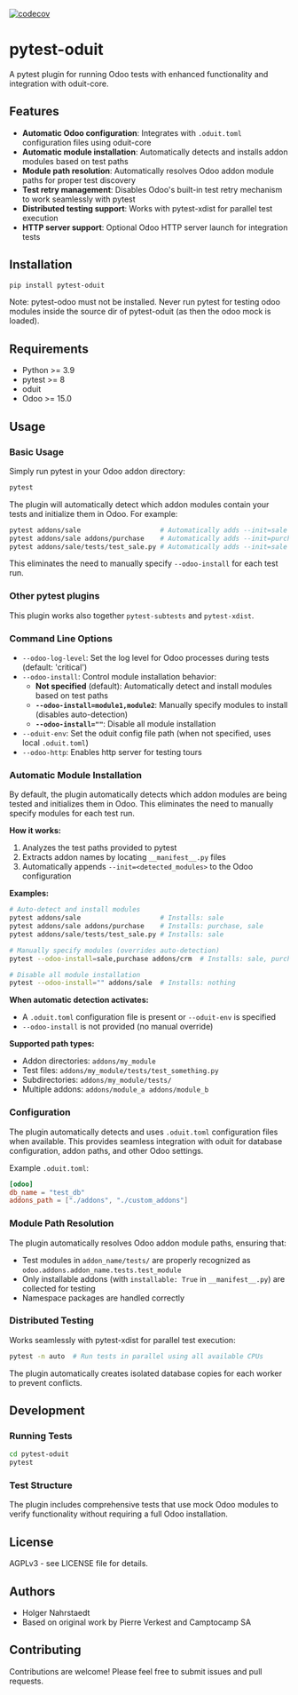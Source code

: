 [![codecov](https://codecov.io/gh/oduit/pytest-oduit/graph/badge.svg?token=4VKN1JL1UM)](https://codecov.io/gh/oduit/pytest-oduit)

# pytest-oduit

A pytest plugin for running Odoo tests with enhanced functionality and integration with oduit-core.

## Features

- **Automatic Odoo configuration**: Integrates with `.oduit.toml` configuration files using oduit-core
- **Automatic module installation**: Automatically detects and installs addon modules based on test paths
- **Module path resolution**: Automatically resolves Odoo addon module paths for proper test discovery
- **Test retry management**: Disables Odoo's built-in test retry mechanism to work seamlessly with pytest
- **Distributed testing support**: Works with pytest-xdist for parallel test execution
- **HTTP server support**: Optional Odoo HTTP server launch for integration tests

## Installation

```bash
pip install pytest-oduit
```

Note: pytest-odoo must not be installed. Never run pytest for testing odoo
modules inside the source dir of pytest-oduit (as then the odoo mock is loaded).

## Requirements

- Python >= 3.9
- pytest >= 8
- oduit
- Odoo >= 15.0

## Usage

### Basic Usage

Simply run pytest in your Odoo addon directory:

```bash
pytest
```

The plugin will automatically detect which addon modules contain your tests and initialize them in Odoo. For example:

```bash
pytest addons/sale                    # Automatically adds --init=sale
pytest addons/sale addons/purchase    # Automatically adds --init=purchase,sale
pytest addons/sale/tests/test_sale.py # Automatically adds --init=sale
```

This eliminates the need to manually specify `--odoo-install` for each test run.

### Other pytest plugins

This plugin works also together `pytest-subtests` and `pytest-xdist`.

### Command Line Options

- `--odoo-log-level`: Set the log level for Odoo processes during tests (default: 'critical')
- `--odoo-install`: Control module installation behavior:
  - **Not specified** (default): Automatically detect and install modules based on test paths
  - **`--odoo-install=module1,module2`**: Manually specify modules to install (disables auto-detection)
  - **`--odoo-install=""`**: Disable all module installation
- `--oduit-env`: Set the oduit config file path (when not specified, uses local `.oduit.toml`)
- `--odoo-http`: Enables http server for testing tours

### Automatic Module Installation

By default, the plugin automatically detects which addon modules are being tested and initializes them in Odoo. This eliminates the need to manually specify modules for each test run.

**How it works:**

1. Analyzes the test paths provided to pytest
2. Extracts addon names by locating `__manifest__.py` files
3. Automatically appends `--init=<detected_modules>` to the Odoo configuration

**Examples:**

```bash
# Auto-detect and install modules
pytest addons/sale                    # Installs: sale
pytest addons/sale addons/purchase    # Installs: purchase, sale
pytest addons/sale/tests/test_sale.py # Installs: sale

# Manually specify modules (overrides auto-detection)
pytest --odoo-install=sale,purchase addons/crm  # Installs: sale, purchase (NOT crm)

# Disable all module installation
pytest --odoo-install="" addons/sale  # Installs: nothing
```

**When automatic detection activates:**

- A `.oduit.toml` configuration file is present or `--oduit-env` is specified
- `--odoo-install` is not provided (no manual override)

**Supported path types:**

- Addon directories: `addons/my_module`
- Test files: `addons/my_module/tests/test_something.py`
- Subdirectories: `addons/my_module/tests/`
- Multiple addons: `addons/module_a addons/module_b`

### Configuration

The plugin automatically detects and uses `.oduit.toml` configuration files when available. This provides seamless integration with oduit for database configuration, addon paths, and other Odoo settings.

Example `.oduit.toml`:

```toml
[odoo]
db_name = "test_db"
addons_path = ["./addons", "./custom_addons"]
```

### Module Path Resolution

The plugin automatically resolves Odoo addon module paths, ensuring that:

- Test modules in `addon_name/tests/` are properly recognized as `odoo.addons.addon_name.tests.test_module`
- Only installable addons (with `installable: True` in `__manifest__.py`) are collected for testing
- Namespace packages are handled correctly

### Distributed Testing

Works seamlessly with pytest-xdist for parallel test execution:

```bash
pytest -n auto  # Run tests in parallel using all available CPUs
```

The plugin automatically creates isolated database copies for each worker to prevent conflicts.

## Development

### Running Tests

```bash
cd pytest-oduit
pytest
```

### Test Structure

The plugin includes comprehensive tests that use mock Odoo modules to verify functionality without requiring a full Odoo installation.

## License

AGPLv3 - see LICENSE file for details.

## Authors

- Holger Nahrstaedt
- Based on original work by Pierre Verkest and Camptocamp SA

## Contributing

Contributions are welcome! Please feel free to submit issues and pull requests.
